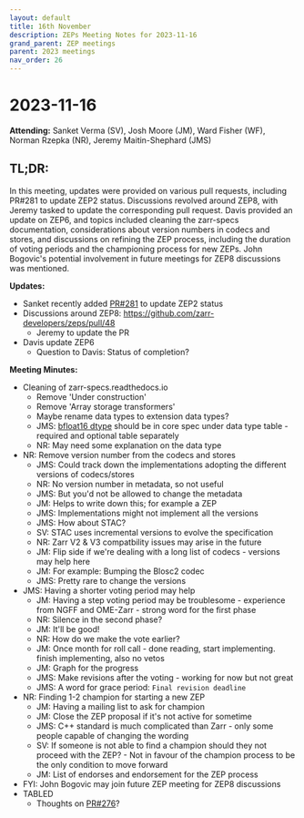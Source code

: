 ```yaml
---
layout: default
title: 16th November
description: ZEPs Meeting Notes for 2023-11-16
grand_parent: ZEP meetings
parent: 2023 meetings
nav_order: 26
---
```


# 2023-11-16

**Attending:** Sanket Verma (SV), Josh Moore (JM), Ward Fisher (WF), Norman Rzepka (NR), Jeremy Maitin-Shephard (JMS)

## TL;DR:

In this meeting, updates were provided on various pull requests, including PR#281 to update ZEP2 status. Discussions revolved around ZEP8, with Jeremy tasked to update the corresponding pull request. Davis provided an update on ZEP6, and topics included cleaning the zarr-specs documentation, considerations about version numbers in codecs and stores, and discussions on refining the ZEP process, including the duration of voting periods and the championing process for new ZEPs. John Bogovic's potential involvement in future meetings for ZEP8 discussions was mentioned.

**Updates:**

- Sanket recently added [PR#281](https://github.com/zarr-developers/zarr-specs/pull/281) to update ZEP2 status
- Discussions around ZEP8: <https://github.com/zarr-developers/zeps/pull/48>
    - Jeremy to update the PR
- Davis update ZEP6
    - Question to Davis: Status of completion?

**Meeting Minutes:**

- Cleaning of zarr-specs.readthedocs.io
    - Remove 'Under construction'
    - Remove 'Array storage transformers'
    - Maybe rename data types to extension data types?
    - JMS: [bfloat16 dtype](https://github.com/zarr-developers/zarr-specs/pull/257) should be in core spec under data type table - required and optional table separately
    - NR: May need some explanation on the data type
- NR: Remove version number from the codecs and stores
    - JMS: Could track down the implementations adopting the different versions of codecs/stores
    - NR: No version number in metadata, so not useful
    - JMS: But you'd not be allowed to change the metadata
    - JM: Helps to write down this; for example a ZEP
    - JMS: Implementations might not implement all the versions
    - JMS: How about STAC?
    - SV: STAC uses incremental versions to evolve the specification
    - NR: Zarr V2 & V3 compatbility issues may arise in the future
    - JM: Flip side if we're dealing with a long list of codecs - versions may help here
    - JM: For example: Bumping the Blosc2 codec
    - JMS: Pretty rare to change the versions
- JMS: Having a shorter voting period may help
    - JM: Having a step voting period may be troublesome - experience from NGFF and OME-Zarr - strong word for the first phase
    - NR: Silence in the second phase?
    - JM: It'll be good!
    - NR: How do we make the vote earlier?
    - JM: Once month for roll call - done reading, start implementing. finish implementing, also no vetos
    - JM: Graph for the progress
    - JMS: Make revisions after the voting - working for now but not great
    - JMS: A word for grace period: `Final revision deadline`
- NR: Finding 1-2 champion for starting a new ZEP
    - JM: Having a mailing list to ask for champion
    - JM: Close the ZEP proposal if it's not active for sometime
    - JMS: C++ standard is much complicated than Zarr - only some people capable of changing the wording
    - SV: If someone is not able to find a champion should they not proceed with the ZEP? - Not in favour of the champion process to be the only condition to move forward
    - JM: List of endorses and endorsement for the ZEP process
- FYI: John Bogovic may join future ZEP meeting for ZEP8 discussions
- TABLED
    - Thoughts on [PR#276](https://github.com/zarr-developers/zarr-specs/pull/276)?
